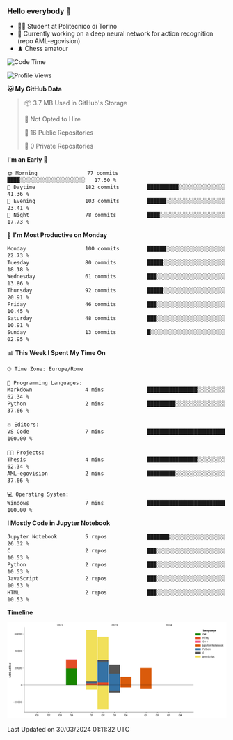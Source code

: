 ### Hello everybody 👋
- 🧑‍🎓 Student at Politecnico di Torino
- 🤖 Currently working on a deep neural network for action recognition (repo AML-egovision)
- ♟ Chess amatour

<!--
[![Figimodi's GitHub stats](https://github-readme-stats.vercel.app/api?username=figimodi&rank_icon=github&show_icons=true&include_all_commits=true)](https://github.com/figimodi/github-readme-stats)

![Top Langs](https://github-readme-stats.vercel.app/api/top-langs/?username=figimodi&layout=compact&)

[![Figimodi's WakaTime stats](https://github-readme-stats.vercel.app/api/wakatime?username=figimodi)](https://github.com/figimodi/github-readme-stats)
-->

<!--START_SECTION:waka-->
![Code Time](http://img.shields.io/badge/Code%20Time-37%20hrs%2026%20mins-blue)

![Profile Views](http://img.shields.io/badge/Profile%20Views-0-blue)

**🐱 My GitHub Data** 

> 📦 3.7 MB Used in GitHub's Storage 
 > 
> 🚫 Not Opted to Hire
 > 
> 📜 16 Public Repositories 
 > 
> 🔑 0 Private Repositories 
 > 
**I'm an Early 🐤** 

```text
🌞 Morning                77 commits          ████░░░░░░░░░░░░░░░░░░░░░   17.50 % 
🌆 Daytime                182 commits         ██████████░░░░░░░░░░░░░░░   41.36 % 
🌃 Evening                103 commits         ██████░░░░░░░░░░░░░░░░░░░   23.41 % 
🌙 Night                  78 commits          ████░░░░░░░░░░░░░░░░░░░░░   17.73 % 
```
📅 **I'm Most Productive on Monday** 

```text
Monday                   100 commits         ██████░░░░░░░░░░░░░░░░░░░   22.73 % 
Tuesday                  80 commits          █████░░░░░░░░░░░░░░░░░░░░   18.18 % 
Wednesday                61 commits          ███░░░░░░░░░░░░░░░░░░░░░░   13.86 % 
Thursday                 92 commits          █████░░░░░░░░░░░░░░░░░░░░   20.91 % 
Friday                   46 commits          ███░░░░░░░░░░░░░░░░░░░░░░   10.45 % 
Saturday                 48 commits          ███░░░░░░░░░░░░░░░░░░░░░░   10.91 % 
Sunday                   13 commits          █░░░░░░░░░░░░░░░░░░░░░░░░   02.95 % 
```


📊 **This Week I Spent My Time On** 

```text
🕑︎ Time Zone: Europe/Rome

💬 Programming Languages: 
Markdown                 4 mins              ████████████████░░░░░░░░░   62.34 % 
Python                   2 mins              █████████░░░░░░░░░░░░░░░░   37.66 % 

🔥 Editors: 
VS Code                  7 mins              █████████████████████████   100.00 % 

🐱‍💻 Projects: 
Thesis                   4 mins              ████████████████░░░░░░░░░   62.34 % 
AML-egovision            2 mins              █████████░░░░░░░░░░░░░░░░   37.66 % 

💻 Operating System: 
Windows                  7 mins              █████████████████████████   100.00 % 
```

**I Mostly Code in Jupyter Notebook** 

```text
Jupyter Notebook         5 repos             ███████░░░░░░░░░░░░░░░░░░   26.32 % 
C                        2 repos             ███░░░░░░░░░░░░░░░░░░░░░░   10.53 % 
Python                   2 repos             ███░░░░░░░░░░░░░░░░░░░░░░   10.53 % 
JavaScript               2 repos             ███░░░░░░░░░░░░░░░░░░░░░░   10.53 % 
HTML                     2 repos             ███░░░░░░░░░░░░░░░░░░░░░░   10.53 % 
```



**Timeline**

![Lines of Code chart](https://raw.githubusercontent.com/figimodi/figimodi/main/assets/bar_graph.png)


 Last Updated on 30/03/2024 01:11:32 UTC
<!--END_SECTION:waka-->

<!--
**figimodi/figimodi** is a ✨ _special_ ✨ repository because its `README.md` (this file) appears on your GitHub profile.

Here are some ideas to get you started:

- 🔭 I’m currently working on ...
- 🌱 I’m currently learning ...
- 👯 I’m looking to collaborate on ...
- 🤔 I’m looking for help with ...
- 💬 Ask me about ...
- 📫 How to reach me: ...
- 😄 Pronouns: ...
- ⚡ Fun fact: ...
-->
